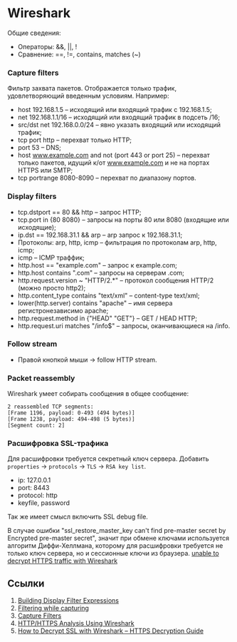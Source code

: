 # Wireshark

Общие сведения:

* Операторы: &&, ||, !
* Сравнение: ==, !=, contains, matches (~)

### Capture filters

Фильтр захвата пакетов. Отображается только трафик, удовлетворяющий введенным условиям. Например:

* host 192.168.1.5 – исходящий или входящий трафик с 192.168.1.5;
* net 192.168.1.1/16 – исходящий или входящий трафик в подсеть /16;
* src/dst net 192.168.0.0/24 – явно указать входящий или исходящий трафик;
* tcp port http – перехват только HTTP;
* port 53 – DNS;
* host www.example.com and not (port 443 or port 25) – перехват только пакетов, идущий к/от www.example.com и не на
  портах HTTPS или SMTP;
* tcp portrange 8080-8090 – перехват по диапазону портов.

### Display filters

* tcp.dstport == 80 && http – запрос HTTP;
* tcp.port in {80 8080} – запросы на порты 80 или 8080 (входящие или исходящие);
* ip.dst == 192.168.31.1 && arp – arp запрос к 192.168.31.1;
* Протоколы: arp, http, icmp – фильтрация по протоколам arp, http, icmp;
* icmp – ICMP траффик;
* http.host == "example.com" – запрос к example.com;
* http.host contains ".com" – запросы на серверам .com;
* http.request.version ~ "HTTP/2.*" – протокол сообщения HTTP/2 (можно просто http2);
* http.content_type contains "text/xml" – content-type text/xml;
* lower(http.server) contains "apache" – имя сервера регистронезависимо apache;
* http.request.method in {"HEAD" "GET"} – GET / HEAD HTTP;
* http.request.uri matches "/info$" – запросы, оканчивающиеся на /info.

### Follow stream

* Правой кнопкой мыши -> follow HTTP stream.

### Packet reassembly

Wireshark умеет собирать сообщения в общее сообщение:

```
2 reassembled TCP segments:
[Frame 1196, payload: 0-493 (494 bytes)]
[Frame 1238, payload: 494-498 (5 bytes)]
[Segment count: 2]
```

### Расшифровка SSL-трафика

Для расшифровки требуется секретный ключ сервера. Добавить `properties` -> `protocols` -> `TLS` -> `RSA key list`.

* ip: 127.0.0.1
* port: 8443
* protocol: http
* keyfile, password

Так же имеет смысл включить SSL debug file.

В случае ошибки "ssl_restore_master_key can't find pre-master secret by Encrypted pre-master secret", значит при обмене
ключами используется алгоритм Диффи-Хеллмана, которому для расшифровки требуется не только ключ сервера, но и сессионные
ключи из браузера.
[unable to decrypt HTTPS traffic with Wireshark](https://osqa-ask.wireshark.org/questions/46959/unable-to-decrypt-https-traffic-with-wireshark)

## Ссылки

1. [Building Display Filter Expressions](https://www.wireshark.org/docs/wsug_html_chunked/ChWorkBuildDisplayFilterSection.html)
1. [Filtering while capturing](https://www.wireshark.org/docs/wsug_html_chunked/ChCapCaptureFilterSection.html)
1. [Capture Filters](https://wiki.wireshark.org/CaptureFilters)
1. [HTTP/HTTPS Analysis Using Wireshark](https://medium.com/devops-world/http-https-analysis-using-wireshark-cbe07c23520)
1. [How to Decrypt SSL with Wireshark – HTTPS Decryption Guide](https://www.comparitech.com/net-admin/decrypt-ssl-with-wireshark/)